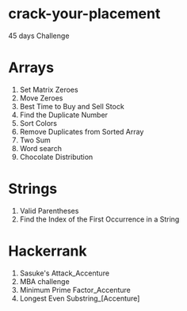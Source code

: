 # crack-your-placement
45 days Challenge

# **Arrays**
1) Set Matrix Zeroes
2) Move Zeroes
3) Best Time to Buy and Sell Stock
4) Find the Duplicate Number
5) Sort Colors
6) Remove Duplicates from Sorted Array
7) Two Sum
8) Word search
9) Chocolate Distribution

   
# **Strings**
1) Valid Parentheses
2) Find the Index of the First Occurrence in a String


# **Hackerrank**
1) Sasuke's Attack_Accenture
2) MBA challenge
3) Minimum Prime Factor_Accenture
4) Longest Even Substring_[Accenture]
